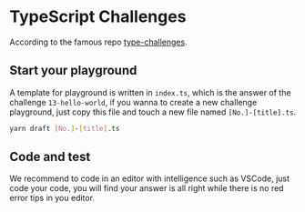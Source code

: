# TypeScript Challenges

According to the famous repo [type-challenges](https://github.com/type-challenges/type-challenges).

## Start your playground

A template for playground is written in `index.ts`, which is the answer of the challenge `13-hello-world`, if you wanna to create a new challenge playground, just copy this file and touch a new file named `[No.]-[title].ts`.

```sh
yarn draft [No.]-[title].ts
```

## Code and test

We recommend to code in an editor with intelligence such as VSCode, just code your code, you will find your answer is all right while there is no red error tips in you editor.
